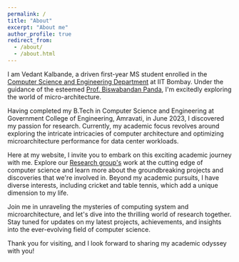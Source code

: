 ```yaml
---
permalink: /
title: "About"
excerpt: "About me"
author_profile: true
redirect_from: 
  - /about/
  - /about.html
---
```


I am Vedant Kalbande, a driven first-year MS student enrolled in the [Computer Science and Engineering Department]("https://www.cse.iitb.ac.in") at IIT Bombay. Under the guidance of the esteemed [Prof. Biswabandan Panda]("https://www.cse.iitb.ac.in/~biswa"), I'm excitedly exploring the world of micro-architecture.

Having completed my B.Tech in Computer Science and Engineering at Government College of Engineering, Amravati, in June 2023, I discovered my passion for research. Currently, my academic focus revolves around exploring the intricate intricacies of computer architecture and optimizing microarchitecture performance for data center workloads.

Here at my website, I invite you to embark on this exciting academic journey with me. Explore our [Research group's]("https://casper-iitb.github.io") work at the cutting edge of computer science and learn more about the groundbreaking projects and discoveries that we're involved in. Beyond my academic pursuits, I have diverse interests, including cricket and table tennis, which add a unique dimension to my life.

Join me in unraveling the mysteries of computing system and microarchitecture, and let's dive into the thrilling world of research together. Stay tuned for updates on my latest projects, achievements, and insights into the ever-evolving field of computer science.

Thank you for visiting, and I look forward to sharing my academic odyssey with you!